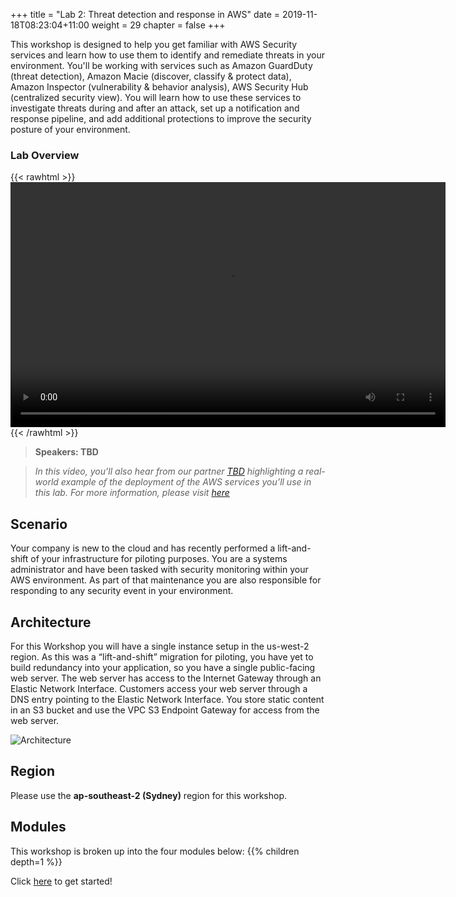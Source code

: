 +++
title = "Lab 2: Threat detection and response in AWS"
date = 2019-11-18T08:23:04+11:00
weight = 29
chapter = false
+++

This workshop is designed to help you get familiar with AWS Security services and learn how to use them to identify and remediate threats in your environment. You'll be working with services such as Amazon GuardDuty (threat detection), Amazon Macie (discover, classify & protect data), Amazon Inspector (vulnerability & behavior analysis), AWS Security Hub (centralized security view). You will learn how to use these services to investigate threats during and after an attack, set up a notification and response pipeline, and add additional protections to improve the security posture of your environment.

### Lab Overview

{{< rawhtml >}}
<video width="696" height="392" controls>
  <source src="https://apj-security-workshop.s3-ap-southeast-2.amazonaws.com/q4/lab2-intro-cmd.mp4" type="video/mp4">
  Your browser doesn't support video.
</video>
{{< /rawhtml >}}

>  **Speakers: TBD** 

>  *In this video, you’ll also hear from our partner [TBD](https://aws.amazon.com)  highlighting a real-world example of the deployment of the AWS services you’ll use in this lab. For more information, please visit [here](https://aws.amazon.com)*

## Scenario

Your company is new to the cloud and has recently performed a lift-and-shift of your infrastructure for piloting purposes.  You are a systems administrator and have been tasked with security monitoring within your AWS environment.  As part of that maintenance you are also responsible for responding to any security event in your environment.

## Architecture

For this Workshop you will have a single instance setup in the us-west-2 region. As this was a “lift-and-shift” migration for piloting, you have yet to build redundancy into your application, so you have a single public-facing web server. The web server has access to the Internet Gateway through an Elastic Network Interface. Customers access your web server through a DNS entry pointing to the Elastic Network Interface. You store static content in an S3 bucket and use the VPC S3 Endpoint Gateway for access from the web server.

![Architecture](/images/diagram-basic-arch-v2.png "Workload Architecture")

<!-- ## Presentation deck
[Workshop Presentation Deck](./threat-detect-workshop-presentation.pdf) -->

## Region
Please use the **ap-southeast-2 (Sydney)** region for this workshop.

## Modules

This workshop is broken up into the four modules below: 
{{% children depth=1 %}}

Click [here](../module2/setup) to get started!

